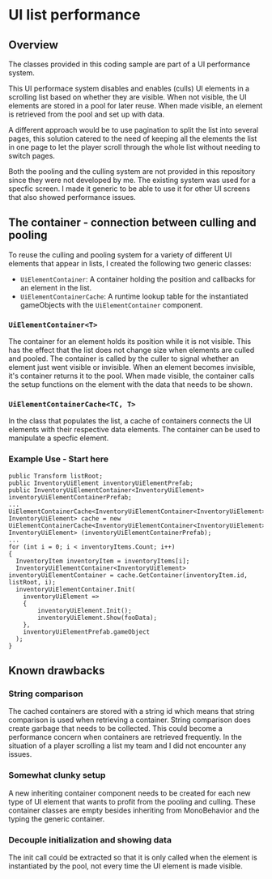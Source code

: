 # UI list performance

## Overview
The classes provided in this coding sample are part of a UI performance system. 

This UI performace system disables and enables (culls) UI elements in a scrolling list based on whether they are visible. When not visible, the UI elements are stored in a pool for later reuse. When made visible, an element is retrieved from the pool and set up with data. 

A different approach would be to use pagination to split the list into several pages, this solution catered to the need of keeping all the elements the list in one page to let the player scroll through the whole list without needing to switch pages. 

Both the pooling and the culling system are not provided in this repository since they were not developed by me. The existing system was used for a specfic screen. I made it generic to be able to use it for other UI screens that also showed performance issues. 

## The container - connection between culling and pooling
To reuse the culling and pooling system for a variety of different UI elements that appear in lists, I created the following two generic classes: 

* `UiElementContainer`: 
  A container holding the position and callbacks for an element in the list. 
* `UiElementContainerCache`: 
  A runtime lookup table for the instantiated gameObjects with the `UiElementContainer` component.

### `UiElementContainer<T>`
The container for an element holds its position while it is not visible. This has the effect that the list does not change size when elements are culled and pooled. The container is called by the culler to signal whether an element just went visible or invisible. When an element becomes invisible, it's container returns it to the pool. When made visible, the container calls the setup functions on the element with the data that needs to be shown.

### `UiElementContainerCache<TC, T>`
In the class that populates the list, a cache of containers connects the UI elements with their respective data elements. The container can be used to manipulate a specfic element.

### Example Use - Start here
```
public Transform listRoot;
public InventoryUiElement inventoryUiElementPrefab;
public InventoryUiElementContainer<InventoryUiElement> inventoryUiElementContainerPrefab;
...
UiElementContainerCache<InventoryUiElementContainer<InventoryUiElement>, InventoryUiElement> cache = new UiElementContainerCache<InventoryUiElementContainer<InventoryUiElement>, InventoryUiElement> (inventoryUiElementContainerPrefab);
...
for (int i = 0; i < inventoryItems.Count; i++)
{
  InventoryItem inventoryItem = inventoryItems[i];
  InventoryUiElementContainer<InventoryUiElement> inventoryUiElementContainer = cache.GetContainer(inventoryItem.id, listRoot, i);
  inventoryUiElementContainer.Init(
  	inventoryUiElement =>
  	{
  		inventoryUiElement.Init();
  		inventoryUiElement.Show(fooData);
  	},
  	inventoryUiElementPrefab.gameObject
  );
}
```

## Known drawbacks
### String comparison
The cached containers are stored with a string id which means that string comparison is used when retrieving a container. String comparison does create garbage that needs to be collected. This could become a performance concern when containers are retrieved frequently. In the situation of a player scrolling a list my team and I did not encounter any issues.

### Somewhat clunky setup
A new inheriting container component needs to be created for each new type of UI element that wants to profit from the pooling and culling. These container classes are empty besides inheriting from MonoBehavior and the typing the generic container.

### Decouple initialization and showing data
The init call could be extracted so that it is only called when the element is instantiated by the pool, not every time the UI element is made visible.
